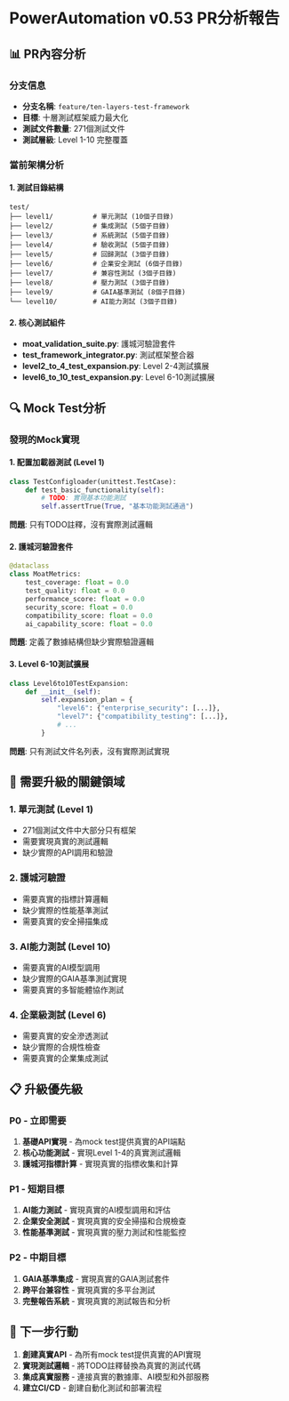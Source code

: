 # PowerAutomation v0.53 PR分析報告

## 📊 **PR內容分析**

### **分支信息**
- **分支名稱**: `feature/ten-layers-test-framework`
- **目標**: 十層測試框架威力最大化
- **測試文件數量**: 271個測試文件
- **測試層級**: Level 1-10 完整覆蓋

### **當前架構分析**

#### **1. 測試目錄結構**
```
test/
├── level1/          # 單元測試 (10個子目錄)
├── level2/          # 集成測試 (5個子目錄)
├── level3/          # 系統測試 (5個子目錄)
├── level4/          # 驗收測試 (5個子目錄)
├── level5/          # 回歸測試 (3個子目錄)
├── level6/          # 企業安全測試 (6個子目錄)
├── level7/          # 兼容性測試 (3個子目錄)
├── level8/          # 壓力測試 (3個子目錄)
├── level9/          # GAIA基準測試 (8個子目錄)
└── level10/         # AI能力測試 (3個子目錄)
```

#### **2. 核心測試組件**
- **moat_validation_suite.py**: 護城河驗證套件
- **test_framework_integrator.py**: 測試框架整合器
- **level2_to_4_test_expansion.py**: Level 2-4測試擴展
- **level6_to_10_test_expansion.py**: Level 6-10測試擴展

## 🔍 **Mock Test分析**

### **發現的Mock實現**

#### **1. 配置加載器測試 (Level 1)**
```python
class TestConfigloader(unittest.TestCase):
    def test_basic_functionality(self):
        # TODO: 實現基本功能測試
        self.assertTrue(True, "基本功能測試通過")
```
**問題**: 只有TODO註釋，沒有實際測試邏輯

#### **2. 護城河驗證套件**
```python
@dataclass
class MoatMetrics:
    test_coverage: float = 0.0
    test_quality: float = 0.0
    performance_score: float = 0.0
    security_score: float = 0.0
    compatibility_score: float = 0.0
    ai_capability_score: float = 0.0
```
**問題**: 定義了數據結構但缺少實際驗證邏輯

#### **3. Level 6-10測試擴展**
```python
class Level6to10TestExpansion:
    def __init__(self):
        self.expansion_plan = {
            "level6": {"enterprise_security": [...]},
            "level7": {"compatibility_testing": [...]},
            # ...
        }
```
**問題**: 只有測試文件名列表，沒有實際測試實現

## 🎯 **需要升級的關鍵領域**

### **1. 單元測試 (Level 1)**
- 271個測試文件中大部分只有框架
- 需要實現真實的測試邏輯
- 缺少實際的API調用和驗證

### **2. 護城河驗證**
- 需要真實的指標計算邏輯
- 缺少實際的性能基準測試
- 需要真實的安全掃描集成

### **3. AI能力測試 (Level 10)**
- 需要真實的AI模型調用
- 缺少實際的GAIA基準測試實現
- 需要真實的多智能體協作測試

### **4. 企業級測試 (Level 6)**
- 需要真實的安全滲透測試
- 缺少實際的合規性檢查
- 需要真實的企業集成測試

## 📋 **升級優先級**

### **P0 - 立即需要**
1. **基礎API實現** - 為mock test提供真實的API端點
2. **核心功能測試** - 實現Level 1-4的真實測試邏輯
3. **護城河指標計算** - 實現真實的指標收集和計算

### **P1 - 短期目標**
1. **AI能力測試** - 實現真實的AI模型調用和評估
2. **企業安全測試** - 實現真實的安全掃描和合規檢查
3. **性能基準測試** - 實現真實的壓力測試和性能監控

### **P2 - 中期目標**
1. **GAIA基準集成** - 實現真實的GAIA測試套件
2. **跨平台兼容性** - 實現真實的多平台測試
3. **完整報告系統** - 實現真實的測試報告和分析

## 🚀 **下一步行動**

1. **創建真實API** - 為所有mock test提供真實的API實現
2. **實現測試邏輯** - 將TODO註釋替換為真實的測試代碼
3. **集成真實服務** - 連接真實的數據庫、AI模型和外部服務
4. **建立CI/CD** - 創建自動化測試和部署流程

